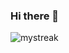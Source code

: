 ### Hi there 👋

<img src="https://github-readme-streak-stats.herokuapp.com/?user=denis-kasak&theme=tokyonight" alt="mystreak"/>
